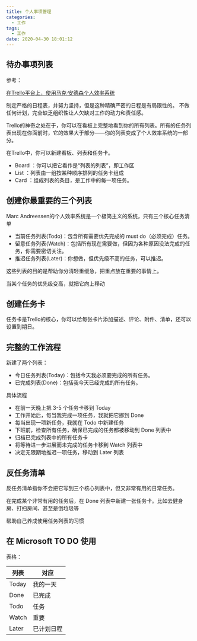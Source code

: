 ```yaml
---
title: 个人事项管理
categories:
  - 工作
tags:
  - 工作
date: 2020-04-30 18:01:12
---
```


## 待办事项列表

参考：

[在Trello平台上，使用马克·安德森个人效率系统](https://baijiahao.baidu.com/s?id=1628120339350587264&wfr=spider&for=pc)

制定严格的日程表，并努力坚持，但是这种精确严密的日程是有局限性的。
不做任何计划，完全缺乏组织性让人欠缺对工作的动力和责任感。

Trello的神奇之处在于，你可以在看板上完整地看到你的所有列表。所有的任务列表出现在你面前时，它的效果大于部分——你的列表变成了个人效率系统的一部分。

在Trello中，你可以新建看板、列表和任务卡。

- Board ：你可以把它看作是“列表的列表”，即工作区
- List ：列表由一组按某种顺序排列的任务卡组成
- Card ：组成列表的条目，是工作中的每一项任务。

## 创建你最重要的三个列表

Marc Andreessen的个人效率系统是一个极简主义的系统，只有三个核心任务清单

- 当前任务列表(Todo)：包含所有需要优先完成的 must do（必须完成）任务。
- 留意任务列表(Watch)：包括所有现在需要做，但因为各种原因没法完成的任务，你需要密切关注。
- 推迟任务列表(Later)：你想做，但优先级不高的任务，可以推迟。

这些列表的目的是帮助你分清轻重缓急，把重点放在重要的事情上。

当某个任务的优先级变高，就把它向上移动

## 创建任务卡

任务卡是Trello的核心，你可以给每张卡片添加描述、评论、附件、清单，还可以设置到期日。

## 完整的工作流程

新建了两个列表：

- 今日任务列表(Today)：包括今天我必须要完成的所有任务。
- 已完成列表(Done)：包括我今天已经完成的所有任务。

具体流程

- 在前一天晚上把 3-5 个任务卡移到 Today
- 工作开始后，每当我完成一项任务，我就把它挪到 Done
- 每当出现一项新任务，我就在 Todo 中新建任务
- 下班前，检查所有任务，确保已完成的任务都被移动到 Done 列表中
- 归档已完成列表中的所有任务卡
- 将等待进一步进展而未完成的任务卡移到 Watch 列表中
- 决定无限期地推迟一项任务，移动到 Later 列表

## 反任务清单

反任务清单指你不会把它写到三个核心列表中，但又非常有用的日常任务。

在完成某个非常有用的任务后，在 Done 列表中新建一张任务卡。比如去健身房、打扫房间、甚至是倒垃圾等

帮助自己养成使用任务列表的习惯

## 在 Microsoft TO DO 使用

表格：

| 列表  | 对应       |
| ----- | ---------- |
| Today | 我的一天   |
| Done  | 已完成     |
| Todo  | 任务       |
| Watch | 重要       |
| Later | 已计划日程 |
